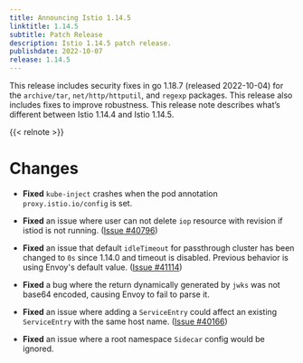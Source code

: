 ```yaml
---
title: Announcing Istio 1.14.5
linktitle: 1.14.5
subtitle: Patch Release
description: Istio 1.14.5 patch release.
publishdate: 2022-10-07
release: 1.14.5
---
```


This release includes security fixes in go 1.18.7 (released 2022-10-04) for the `archive/tar`, `net/http/httputil`, and `regexp` packages.
This release also includes fixes to improve robustness.
This release note describes what’s different between Istio 1.14.4 and Istio 1.14.5.

{{< relnote >}}

# Changes

- **Fixed** `kube-inject` crashes when the pod annotation `proxy.istio.io/config` is set.

- **Fixed** an issue where user can not delete `iop` resource with revision if istiod is not running.  ([Issue #40796](https://github.com/istio/istio/issues/40796))

- **Fixed** an issue that default `idleTimeout` for passthrough cluster has been changed to `0s` since 1.14.0 and timeout is disabled. Previous behavior is using Envoy's default value.
  ([Issue #41114](https://github.com/istio/istio/issues/41114))

- **Fixed** a bug where the return dynamically generated by `jwks` was not base64 encoded, causing Envoy to fail to parse it.
  

- **Fixed** an issue where adding a `ServiceEntry` could affect an existing `ServiceEntry` with the same host name.
  ([Issue #40166](https://github.com/istio/istio/issues/40166))

- **Fixed** an issue where a root namespace `Sidecar` config would be ignored.

